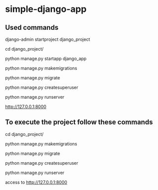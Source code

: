 # simple-django-app

## Used commands

django-admin startproject django_project

cd django_project/

python manage.py startapp django_app

python manage.py makemigrations

python manage.py migrate

python manage.py createsuperuser

python manage.py runserver

http://127.0.0.1:8000

## To execute the project follow these commands 

cd django_project/

python manage.py makemigrations

python manage.py migrate

python manage.py createsuperuser

python manage.py runserver

access to http://127.0.0.1:8000
